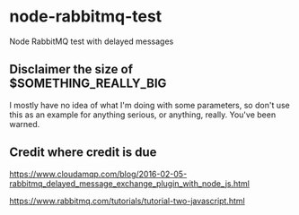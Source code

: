 # node-rabbitmq-test
Node RabbitMQ test with delayed messages

## Disclaimer the size of $SOMETHING_REALLY_BIG

I mostly have no idea of what I'm doing with some parameters, so don't use this as an example for anything serious, or anything, really. You've been warned.

## Credit where credit is due

https://www.cloudamqp.com/blog/2016-02-05-rabbitmq_delayed_message_exchange_plugin_with_node_js.html

https://www.rabbitmq.com/tutorials/tutorial-two-javascript.html
